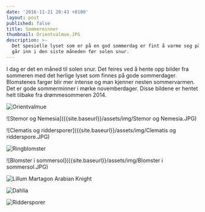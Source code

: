 ```yaml
---
date: '2016-11-21 20:43 +0100'
layout: post
published: false
title: Sommerminner
thumbnail: Orientvalmue.JPG
description: >-
  Det spesielle lyset som er på en god sommerdag er fint å varme seg på når vi
  går inn i den siste måneden før solen snur.
---
```


I dag er det en måned til solen snur. Det feires ved å hente opp bilder fra sommeren med det herlige lyset som finnes på gode sommerdager. Blomstenes farger blir mer intense og man kjenner nesten sommervarmen. Det er gode sommerminner i mørke novemberdager. Disse bildene er hentet helt tilbake fra drømmesommeren 2014.

![Orientvalmue]({{site.baseurl}}/assets/img/Orientvalmue.JPG)

![Stemor og Nemesia]({{site.baseurl}}/assets/img/Stemor og Nemesia.JPG)

<!--more-->

![Clematis og riddersporer]({{site.baseurl}}/assets/img/Clematis og ridderspore.JPG)

![Ringblomster]({{site.baseurl}}/assets/img/Ringblomster.JPG)

![Blomster i sommersol]({{site.baseurl}}/assets/img/Blomster i sommersol.JPG)

![Lillum Martagon Arabian Knight]({{site.baseurl}}/assets/img/Lilium%20Martagon%20Arabian%20Knight.JPG)

![Dahlia]({{site.baseurl}}/assets/img/Dahlia.JPG)

![Riddersporer]({{site.baseurl}}/assets/img/Riddersporer.JPG)





